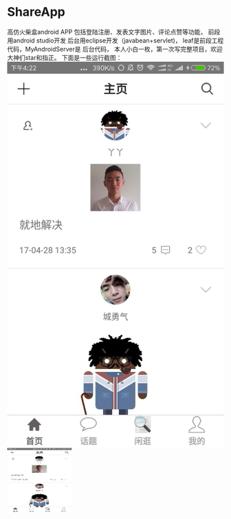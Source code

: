 # ShareApp
高仿火柴盒android APP
包括登陆注册、发表文字图片、评论点赞等功能，
前段用android studio开发
后台用eclipse开发（javabean+servlet)，
leaf是前段工程代码，MyAndroidServer是
后台代码，
本人小白一枚，第一次写完整项目，欢迎大神们star和指正。
下面是一些运行截图：
![](https://github.com/pinckCat/ShareApp/raw/master/screenshots/19.png)
<img width="150" height="150" src="https://github.com/pinckCat/ShareApp/raw/master/screenshots/19.png"/>
